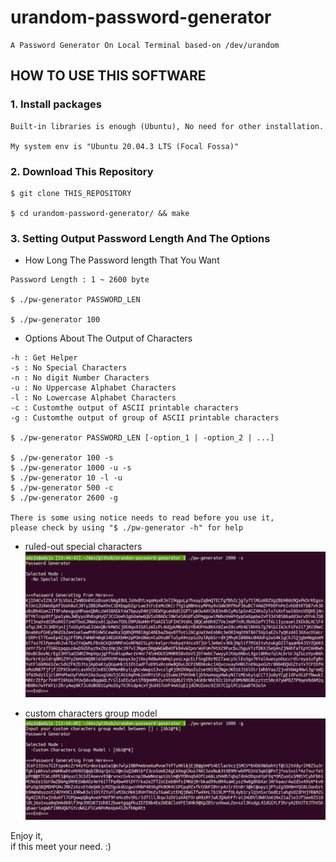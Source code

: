 # urandom-password-generator

    A Password Generator On Local Terminal based-on /dev/urandom

## HOW TO USE THIS SOFTWARE

### 1. Install packages

    Built-in libraries is enough (Ubuntu), No need for other installation.

    My system env is "Ubuntu 20.04.3 LTS (Focal Fossa)"

### 2. Download This Repository

```
$ git clone THIS_REPOSITORY

$ cd urandom-password-generator/ && make
```


### 3. Setting Output Password Length And The Options

* How Long The Password length That You Want
```
Password Length : 1 ~ 2600 byte

$ ./pw-generator PASSWORD_LEN

$ ./pw-generator 100
```

* Options About The Output of Characters 
```
-h : Get Helper
-s : No Special Characters
-n : No digit Number Characters
-u : No Uppercase Alphabet Characters
-l : No Lowercase Alphabet Characters
-c : Customthe output of ASCII printable characters
-g : Customthe output of group of ASCII printable characters

$ ./pw-generator PASSWORD_LEN [-option_1 | -option_2 | ...]

$ ./pw-generator 100 -s 
$ ./pw-generator 1000 -u -s
$ ./pw-generator 10 -l -u 
$ ./pw-generator 500 -c 
$ ./pw-generator 2600 -g 

There is some using notice needs to read before you use it, 
please check by using "$ ./pw-generator -h" for help
```
* ruled-out special characters
![demo_1.png](./README.files/demo_1.png)

* custom characters group model
![demo_2.png](./README.files/demo_2.png)  




Enjoy it,  
if this meet your need.  :)